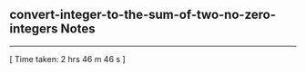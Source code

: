 <h2>convert-integer-to-the-sum-of-two-no-zero-integers Notes</h2><hr>[ Time taken: 2 hrs 46 m 46 s ]